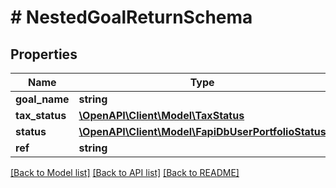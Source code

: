 # # NestedGoalReturnSchema

## Properties

Name | Type | Description | Notes
------------ | ------------- | ------------- | -------------
**goal_name** | **string** |  |
**tax_status** | [**\OpenAPI\Client\Model\TaxStatus**](TaxStatus.md) |  | [optional]
**status** | [**\OpenAPI\Client\Model\FapiDbUserPortfolioStatus**](FapiDbUserPortfolioStatus.md) |  | [optional]
**ref** | **string** |  | [optional]

[[Back to Model list]](../../README.md#models) [[Back to API list]](../../README.md#endpoints) [[Back to README]](../../README.md)
